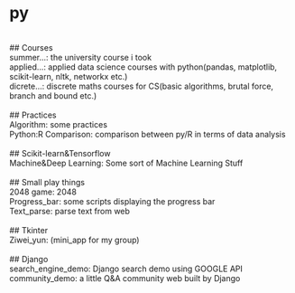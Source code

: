 # py<br/>
<br/>
## Courses<br/>
summer...: the university course i took<br/>
applied...: applied data science courses with python(pandas, matplotlib, scikit-learn, nltk, networkx etc.)<br/>
dicrete...: discrete maths courses for CS(basic algorithms, brutal force, branch and bound etc.)<br/>
<br/>
## Practices<br/>
Algorithm: some practices<br/>
Python:R Comparison: comparison between py/R in terms of data analysis<br/>
<br/>
## Scikit-learn&Tensorflow<br/>
Machine&Deep Learning: Some sort of Machine Learning Stuff<br/>
<br/>
## Small play things<br/>
2048 game: 2048<br/>
Progress_bar: some scripts displaying the progress bar<br/>
Text_parse: parse text from web<br/>
<br/>
## Tkinter<br/>
Ziwei_yun: (mini_app for my group)<br/>
<br/>
## Django<br/>
search_engine_demo: Django search demo using GOOGLE API<br/>
community_demo: a little Q&A community web built by Django<br/>

